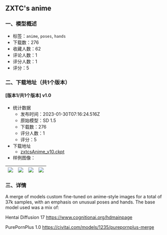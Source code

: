 ## ZXTC's anime
### 一、模型概述

- 标签：`anime`, `poses`, `hands`
- 下载数：276
- 收藏人数：62
- 评论人数：1
- 评分人数：1
- 评分：5

### 二、下载地址（共1个版本）

#### [版本1/共1个版本] v1.0

- 统计数据
  - 发布时间：2023-01-30T07:16:24.516Z
  - 原始模型：SD 1.5
  - 下载数：276
  - 评分人数：1
  - 评分：5
- 下载地址
  - [zxtcsAnime_v10.ckpt](https://civitai.com/api/download/models/6737)
- 样例图像：

| <img src="https://image.civitai.com/xG1nkqKTMzGDvpLrqFT7WA/08c6233d-8d63-447c-9ec7-d424b7f75500/width=450/61339.jpeg" /> | <img src="https://image.civitai.com/xG1nkqKTMzGDvpLrqFT7WA/7e8b5371-212d-43ce-fec7-4ddd2b4a7300/width=450/61343.jpeg" /> | <img src="https://image.civitai.com/xG1nkqKTMzGDvpLrqFT7WA/3833b207-6c1b-412d-7b47-119a3e5b1c00/width=450/61342.jpeg" /> | <img src="https://image.civitai.com/xG1nkqKTMzGDvpLrqFT7WA/e13e6338-6ef0-4d2b-223b-9acd96fabe00/width=450/61341.jpeg" /> |
| ---- | ---- | ---- | ---- |


### 三、详情
<p>A merge of models custom fine-tuned on anime-style images for a total of 37k samples, with an emphasis on unusual poses and hands. The base model used was a mix of:</p><p>Hentai Diffusion 17 <a target="_blank" rel="ugc" href="https://www.cognitionai.org/hdmainpage">https://www.cognitionai.org/hdmainpage</a></p><p>PurePornPlus 1.0 <a target="_blank" rel="ugc" href="https://civitai.com/models/1235/purepornplus-merge">https://civitai.com/models/1235/purepornplus-merge</a></p>